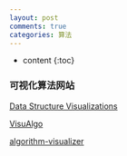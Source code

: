 ```yaml
---
layout: post
comments: true
categories: 算法
---
```


* content
{:toc}

### 可视化算法网站

[Data Structure Visualizations](https://www.cs.usfca.edu/~galles/visualization/Algorithms.html)

[VisuAlgo](https://visualgo.net/zh/)

[algorithm-visualizer](https://algorithm-visualizer.org/)

